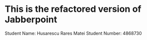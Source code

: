 # This is the refactored version of Jabberpoint
Student Name: Husarescu Rares Matei
Student Number: 4868730
